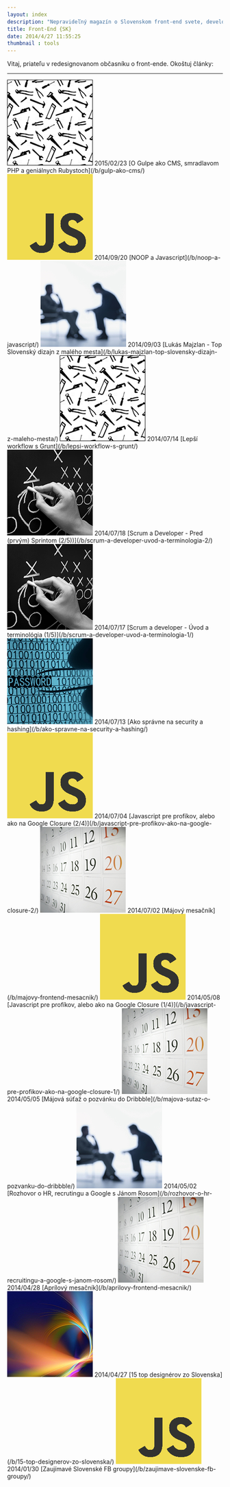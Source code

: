 ```yaml
---
layout: index
description: "Nepravideľný magazín o Slovenskom front-end svete, developeroch, designer a startupoch"
title: Front-End {SK}
date: 2014/4/27 11:55:25
thumbnail : tools
---
```


Vitaj, priateľu v redesignovanom občasníku o front-ende.
Okoštuj články:

---

<img src="/media/thumbnails/tools.png">
<time>2015/02/23</time>
[O Gulpe ako CMS, smradlavom PHP a geniálnych Rubystoch](/b/gulp-ako-cms/)

<img src="/media/thumbnails/javascript.png">
<time>2014/09/20</time>
[NOOP a Javascript](/b/noop-a-javascript/)

<img src="/media/thumbnails/interview.png">
<time>2014/09/03</time>
[Lukás Majzlan - Top Slovenský dizajn z malého mesta](/b/lukas-majzlan-top-slovensky-dizajn-z-maleho-mesta/)

<img src="/media/thumbnails/tools.png">
<time>2014/07/14</time>
[Lepší workflow s Grunt](/b/lepsi-workflow-s-grunt/)

<img src="/media/thumbnails/strategy.png">
<time>2014/07/18</time>
[Scrum a Developer - Pred (prvým) Sprintom (2/5))](/b/scrum-a-developer-uvod-a-terminologia-2/)

<img src="/media/thumbnails/strategy.png">
<time>2014/07/17</time>
[Scrum a developer - Úvod a terminológia (1/5)](/b/scrum-a-developer-uvod-a-terminologia-1/)

<img src="/media/thumbnails/security.png">
<time>2014/07/13</time>
[Ako správne na security a hashing](/b/ako-spravne-na-security-a-hashing/)

<img src="/media/thumbnails/javascript.png">
<time>2014/07/04</time>
[Javascript pre profíkov, alebo ako na Google Closure (2/4)](/b/javascript-pre-profikov-ako-na-google-closure-2/)

<img src="/media/thumbnails/calendar.png">
<time>2014/07/02</time>
[Májový mesačník](/b/majovy-frontend-mesacnik/)

<img src="/media/thumbnails/javascript.png">
<time>2014/05/08</time>
[Javascript pre profíkov, alebo ako na Google Closure (1/4)](/b/javascript-pre-profikov-ako-na-google-closure-1/)

<img src="/media/thumbnails/calendar.png">
<time>2014/05/05</time>
[Májová súťaž o pozvánku do Dribbble](/b/majova-sutaz-o-pozvanku-do-dribbble/)

<img src="/media/thumbnails/interview.png">
<time>2014/05/02</time>
[Rozhovor o HR, recrutingu a Google s Jánom Rosom](/b/rozhovor-o-hr-recruitingu-a-google-s-janom-rosom/)

<img src="/media/thumbnails/calendar.png">
<time>2014/04/28</time>
[Aprílový mesačník](/b/aprilovy-frontend-mesacnik/)

<img src="/media/thumbnails/design.png">
<time>2014/04/27</time>
[15 top designérov zo Slovenska](/b/15-top-designerov-zo-slovenska/)

<img src="/media/thumbnails/javascript.png">
<time>2014/01/30</time>
[Zaujímavé Slovenské FB groupy](/b/zaujimave-slovenske-fb-groupy/)
